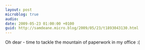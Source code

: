 ```yaml
---
layout: post
microblog: true
audio: 
date: 2009-05-23 01:00:00 +0100
guid: http://samdeane.micro.blog/2009/05/23/t1893043130.html
---
```

Oh dear - time to tackle the mountain of paperwork in my office :(
